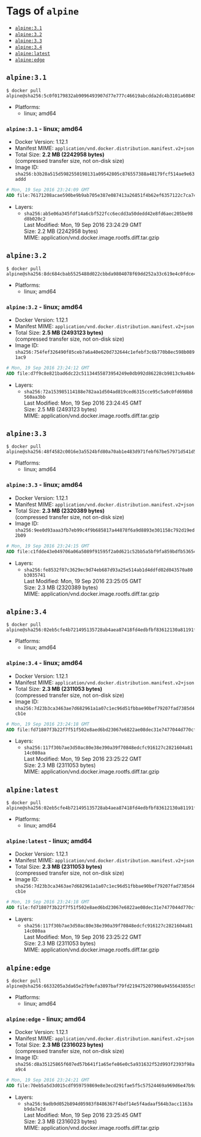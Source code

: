 <!-- THIS FILE IS GENERATED VIA './update-remote.sh' -->

# Tags of `alpine`

-	[`alpine:3.1`](#alpine31)
-	[`alpine:3.2`](#alpine32)
-	[`alpine:3.3`](#alpine33)
-	[`alpine:3.4`](#alpine34)
-	[`alpine:latest`](#alpinelatest)
-	[`alpine:edge`](#alpineedge)

## `alpine:3.1`

```console
$ docker pull alpine@sha256:5c0f0179832ab9096493907d77e777c46619abcdda2dc4b3101a6084532f300e
```

-	Platforms:
	-	linux; amd64

### `alpine:3.1` - linux; amd64

-	Docker Version: 1.12.1
-	Manifest MIME: `application/vnd.docker.distribution.manifest.v2+json`
-	Total Size: **2.2 MB (2242958 bytes)**  
	(compressed transfer size, not on-disk size)
-	Image ID: `sha256:b3b28a515d5982550198131a09542805c876557388a48179fcf514ae9e63addd`

```dockerfile
# Mon, 19 Sep 2016 23:24:09 GMT
ADD file:76171208acae590be9b9ab705e387e087413a26851f4b62ef6357122c7ca747b in / 
```

-	Layers:
	-	`sha256:ab5e06a345fdf14a6cbf522fcc6ecdd3a50dedd42e8fd6aec205be98d8b020c2`  
		Last Modified: Mon, 19 Sep 2016 23:24:29 GMT  
		Size: 2.2 MB (2242958 bytes)  
		MIME: application/vnd.docker.image.rootfs.diff.tar.gzip

## `alpine:3.2`

```console
$ docker pull alpine@sha256:8dc684cbab5525488d022cbbda9804078f69dd252a33c619e4c0fdce44e2e7c3
```

-	Platforms:
	-	linux; amd64

### `alpine:3.2` - linux; amd64

-	Docker Version: 1.12.1
-	Manifest MIME: `application/vnd.docker.distribution.manifest.v2+json`
-	Total Size: **2.5 MB (2493123 bytes)**  
	(compressed transfer size, not on-disk size)
-	Image ID: `sha256:754fef326490f85ceb7a6a40e620d732644c1efebf3c6b770b8ec598b0891ac9`

```dockerfile
# Mon, 19 Sep 2016 23:24:12 GMT
ADD file:d7f9c8e821bad6dc22c51134455873954249e0db992d86228cb9813c9a484446 in / 
```

-	Layers:
	-	`sha256:72a153985114188e782aa1d504ad819ced6315cce95c5a9c0fd698b8560aa3bb`  
		Last Modified: Mon, 19 Sep 2016 23:24:45 GMT  
		Size: 2.5 MB (2493123 bytes)  
		MIME: application/vnd.docker.image.rootfs.diff.tar.gzip

## `alpine:3.3`

```console
$ docker pull alpine@sha256:48f4582c0016e3a5524bfd80a70ab1e483d971febf67be57971d541d502abcdc
```

-	Platforms:
	-	linux; amd64

### `alpine:3.3` - linux; amd64

-	Docker Version: 1.12.1
-	Manifest MIME: `application/vnd.docker.distribution.manifest.v2+json`
-	Total Size: **2.3 MB (2320389 bytes)**  
	(compressed transfer size, not on-disk size)
-	Image ID: `sha256:9ee0d93aaa3fb7eb99c4f9b685817a44878f6a9d8893e301158c792d19ed2b09`

```dockerfile
# Mon, 19 Sep 2016 23:24:15 GMT
ADD file:c1fdde43e049706a06a5089f91595f2a0d621c52bb5a5bf9fa859bdfb536542a in / 
```

-	Layers:
	-	`sha256:fe8532f07c3629ec9d74eb687d93a25e514ab1d4ddfd02d043570a80b3035741`  
		Last Modified: Mon, 19 Sep 2016 23:25:05 GMT  
		Size: 2.3 MB (2320389 bytes)  
		MIME: application/vnd.docker.image.rootfs.diff.tar.gzip

## `alpine:3.4`

```console
$ docker pull alpine@sha256:02eb5cfe4b721495135728ab4aea87418fd4edbfbf83612130a81191f0b2aae3
```

-	Platforms:
	-	linux; amd64

### `alpine:3.4` - linux; amd64

-	Docker Version: 1.12.1
-	Manifest MIME: `application/vnd.docker.distribution.manifest.v2+json`
-	Total Size: **2.3 MB (2311053 bytes)**  
	(compressed transfer size, not on-disk size)
-	Image ID: `sha256:7d23b3ca3463ae7d682961a1a07c1ec96d51fbbae90bef79207fad7385d4cb1e`

```dockerfile
# Mon, 19 Sep 2016 23:24:18 GMT
ADD file:fd71807f3b22f7f51f502e8aed6bd23067e6822ae08dec31e7477044d770cf48 in / 
```

-	Layers:
	-	`sha256:117f30b7ae3d50ac80e38e390a39f70848edcfc916127c2821604a8114c080aa`  
		Last Modified: Mon, 19 Sep 2016 23:25:22 GMT  
		Size: 2.3 MB (2311053 bytes)  
		MIME: application/vnd.docker.image.rootfs.diff.tar.gzip

## `alpine:latest`

```console
$ docker pull alpine@sha256:02eb5cfe4b721495135728ab4aea87418fd4edbfbf83612130a81191f0b2aae3
```

-	Platforms:
	-	linux; amd64

### `alpine:latest` - linux; amd64

-	Docker Version: 1.12.1
-	Manifest MIME: `application/vnd.docker.distribution.manifest.v2+json`
-	Total Size: **2.3 MB (2311053 bytes)**  
	(compressed transfer size, not on-disk size)
-	Image ID: `sha256:7d23b3ca3463ae7d682961a1a07c1ec96d51fbbae90bef79207fad7385d4cb1e`

```dockerfile
# Mon, 19 Sep 2016 23:24:18 GMT
ADD file:fd71807f3b22f7f51f502e8aed6bd23067e6822ae08dec31e7477044d770cf48 in / 
```

-	Layers:
	-	`sha256:117f30b7ae3d50ac80e38e390a39f70848edcfc916127c2821604a8114c080aa`  
		Last Modified: Mon, 19 Sep 2016 23:25:22 GMT  
		Size: 2.3 MB (2311053 bytes)  
		MIME: application/vnd.docker.image.rootfs.diff.tar.gzip

## `alpine:edge`

```console
$ docker pull alpine@sha256:6633205a3da65e2fb9efa3897baf79fd219475207900a9455643855c995c1f9e
```

-	Platforms:
	-	linux; amd64

### `alpine:edge` - linux; amd64

-	Docker Version: 1.12.1
-	Manifest MIME: `application/vnd.docker.distribution.manifest.v2+json`
-	Total Size: **2.3 MB (2316023 bytes)**  
	(compressed transfer size, not on-disk size)
-	Image ID: `sha256:d8a35125865f607ed57b641f1a65efe86e0c5a931632f52d993f2393f98aa9c4`

```dockerfile
# Mon, 19 Sep 2016 23:24:21 GMT
ADD file:70eb5a5d3d015cdf959759869e8e3ecd291fae5f5c57524469a969d6e47b9ad4 in / 
```

-	Layers:
	-	`sha256:9adb9d052b894d05983f8486367f4bdf14e5f4adaaf564b3acc1163ab9da7e2d`  
		Last Modified: Mon, 19 Sep 2016 23:25:45 GMT  
		Size: 2.3 MB (2316023 bytes)  
		MIME: application/vnd.docker.image.rootfs.diff.tar.gzip
